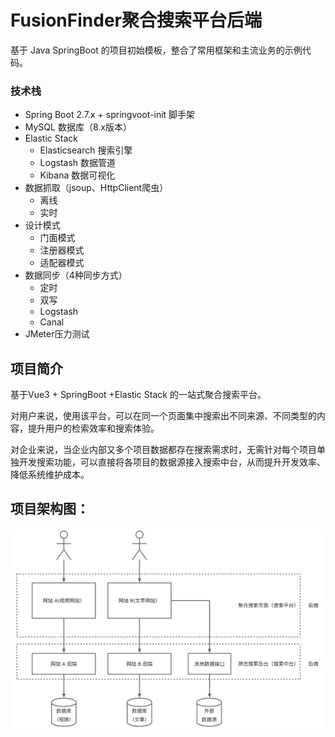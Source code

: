 # FusionFinder聚合搜索平台后端


基于 Java SpringBoot 的项目初始模板，整合了常用框架和主流业务的示例代码。


### 技术栈

- Spring Boot 2.7.x + springvoot-init 脚手架
- MySQL 数据库（8.x版本）
- Elastic Stack
  - Elasticsearch 搜索引擎
  - Logstash 数据管道
  - Kibana 数据可视化
- 数据抓取（jsoup、HttpClient爬虫）
  - 离线
  - 实时
- 设计模式
  - 门面模式
  - 注册器模式
  - 适配器模式
- 数据同步（4种同步方式）
  - 定时
  - 双写
  - Logstash
  - Canal
- JMeter压力测试

## 项目简介
基于Vue3 + SpringBoot +Elastic Stack 的一站式聚合搜索平台。

对用户来说，使用该平台，可以在同一个页面集中搜索出不同来源、不同类型的内容，提升用户的检索效率和搜索体验。

对企业来说，当企业内部又多个项目数据都存在搜索需求时，无需针对每个项目单独开发搜索功能，可以直接将各项目的数据源接入搜索中台，从而提升开发效率、降低系统维护成本。

## 项目架构图：

![](doc/framework.png)
